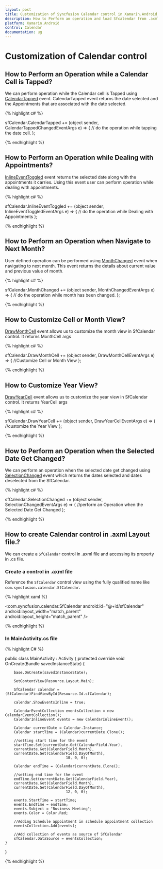 ```yaml
---
layout: post
title: Customization of Syncfusion Calendar control in Xamarin.Android
description: How to Perform an operation and load Sfcalendar from .axml layout.
platform: Xamarin.Android
control: Calendar
documentation: ug
---
```


# Customization of Calendar control

## How to Perform an Operation while a Calendar Cell is Tapped?

We can perform operation while the Calendar cell is Tapped using [CalendarTapped](https://help.syncfusion.com/cr/cref_files/xamarin-android/sfcalendar/Syncfusion.SfCalendar.Android~Com.Syncfusion.Calendar.SfCalendar~CalendarTapped_EV.html) event. CalendarTapped event returns the date selected and the Appointments that are associated with the date selected.

{% highlight c# %}
	
 sfCalendar.CalendarTapped += (object sender, CalendarTappedChangedEventArgs e) => 
   {
     // do the operation while tapping the date cell.
   };

{% endhighlight %}

## How to Perform an Operation while Dealing with Appointments?

[InlineEventToggled](https://help.syncfusion.com/cr/cref_files/xamarin-android/sfcalendar/Syncfusion.SfCalendar.Android~Com.Syncfusion.Calendar.SfCalendar~InlineEventToggled_EV.html) event returns the selected date along with the appointments it carries. Using this event user can perform operation while dealing with appointments.

{% highlight c# %}
	
sfCalendar.InlineEventToggled += (object sender, InlineEventToggledEventArgs e) =>
{
    // do the operation while Dealing with Appointments
};

{% endhighlight %}

## How to Perform an Operation when Navigate to Next Month?

User defined operation can be performed using [MonthChanged](https://help.syncfusion.com/cr/cref_files/xamarin-android/sfcalendar/Syncfusion.SfCalendar.Android~Com.Syncfusion.Calendar.SfCalendar~MonthChanged_EV.html) event when navigating to next month. This event returns the details about current value and previous value of month.

{% highlight c# %}
	
sfCalendar.MonthChanged += (object sender, MonthChangedEventArgs e) =>
{
    // do the operation while month has been changed.
};

{% endhighlight %}

## How to Customize Cell or Month View?

[DrawMonthCell](https://help.syncfusion.com/cr/cref_files/xamarin-android/sfcalendar/Syncfusion.SfCalendar.Android~Com.Syncfusion.Calendar.SfCalendar~DrawMonthCell_EV.html) event allows us to customize the month view in SfCalendar control. It returns MonthCell args

{% highlight c# %}

sfCalendar.DrawMonthCell += (object sender, DrawMonthCellEventArgs e) =>
{
    //Customize Cell or Month View
};

{% endhighlight %}

## How to Customize Year View?

[DrawYearCell](https://help.syncfusion.com/cr/cref_files/xamarin-android/sfcalendar/Syncfusion.SfCalendar.Android~Com.Syncfusion.Calendar.SfCalendar~DrawYearCell_EV.html) event allows us to customize the year view in  SfCalendar control. It returns YearCell args

{% highlight c# %}

sfCalendar.DrawYearCell += (object sender, DrawYearCellEventArgs e) =>
{
    //customize the Year View
};

{% endhighlight %}


## How to Perform an Operation when the Selected Date Get Changed?

We can perform an operation when the selected date get changed using [SelectionChanged](https://help.syncfusion.com/cr/cref_files/xamarin-android/sfcalendar/Syncfusion.SfCalendar.Android~Com.Syncfusion.Calendar.SfCalendar~SelectionChanged_EV.html) event which returns the dates selected and dates deselected from the SfCalendar.

{% highlight c# %}

sfCalendar.SelectionChanged += (object sender, SelectionChangedEventArgs e) =>
{
    //perform an Operation when the Selected Date Get Changed
};

{% endhighlight %}

## How to create Calendar control in .axml Layout file.?

We can create a `SfCalendar` control in .axml file and accessing its property in .cs file.

### Create a control in .axml file

Reference the `SfCalendar` control view using the fully qualified name like `com.syncfusion.calendar.SfCalendar`.

{% highlight xaml %}

<?xml version="1.0" encoding="utf-8"?>
<LinearLayout xmlns:android="http://schemas.android.com/apk/res/android"
android:orientation="vertical"
android:layout_width="match_parent"
android:layout_height="match_parent">
        <com.syncfusion.calendar.SfCalendar
            android:id="@+id/sfCalendar"
            android:layout_width="match_parent"
            android:layout_height="match_parent" />
</LinearLayout>

{% endhighlight %}

### In MainActivity.cs file

{% highlight C# %}

public class MainActivity : Activity
{
    protected override void OnCreate(Bundle savedInstanceState)
    {
    
        base.OnCreate(savedInstanceState);

        SetContentView(Resource.Layout.Main);

        SfCalendar calendar = (SfCalendar)FindViewById(Resource.Id.sfCalendar);

        calendar.ShowEventsInline = true;

        CalendarEventCollection eventsCollection = new CalendarEventCollection();
        CalendarInlineEvent events = new CalendarInlineEvent();

        Calendar currentDate = Calendar.Instance;
        Calendar startTime = (Calendar)currentDate.Clone();

        //setting start time for the event
        startTime.Set(currentDate.Get(CalendarField.Year),
        currentDate.Get(CalendarField.Month),
        currentDate.Get(CalendarField.DayOfMonth),
                                10, 0, 0);

        Calendar endTime = (Calendar)currentDate.Clone();

        //setting end time for the event
        endTime.Set(currentDate.Get(CalendarField.Year),
        currentDate.Get(CalendarField.Month),
        currentDate.Get(CalendarField.DayOfMonth),
                                12, 0, 0);

        events.StartTime = startTime;
        events.EndTime = endTime;
        events.Subject = "Business Meeting";
        events.Color = Color.Red;

        //Adding Schedule appointment in schedule appointment collection
        eventsCollection.Add(events);

        //Add collection of events as source of SfCalendar
        sfCalendar.DataSource = eventsCollection;
    }
}

{% endhighlight %}

